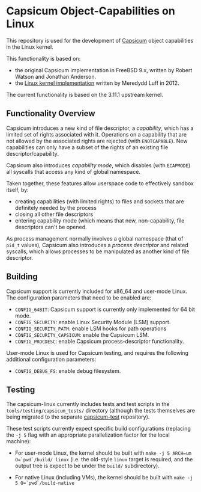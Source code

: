 Capsicum Object-Capabilities on Linux
=====================================

This repository is used for the development of
[Capsicum](http://www.cl.cam.ac.uk/research/security/capsicum/) object
capabilities in the Linux kernel.

This functionality is based on:

 - the original Capsicum implementation in FreeBSD 9.x,
   written by Robert Watson and Jonathan Anderson.
 - the
   [Linux kernel implementation](http://git.chromium.org/gitweb/?p=chromiumos/third_party/kernel-capsicum.git;a=shortlog;h=refs/heads/capsicum)
   written by Meredydd Luff in 2012.

The current functionality is based on the 3.11.1 upstream kernel.

Functionality Overview
----------------------

Capsicum introduces a new kind of file descriptor, a *capability*, which has a
limited set of rights associated with it.  Operations on a capability that are
not allowed by the associated rights are rejected (with `ENOTCAPABLE`).  New
capabilities can only have a subset of the rights of an existing file
descriptor/capability.

Capsicum also introduces *capability mode*, which disables (with `ECAPMODE`)
all syscalls that access any kind of global namespace.

Taken together, these features allow userspace code to effectively sandbox
itself, by:

 - creating capabilities (with limited rights) to files and sockets that are
   definitely needed by the process
 - closing all other file descriptors
 - entering capability mode (which means that new, non-capability, file
   descriptors can't be opened.

As process management normally involves a global namespace (that of `pid_t`
values), Capsicum also introduces a *process descriptor* and related syscalls,
which allows processes to be manipulated as another kind of file descriptor.

Building
--------

Capsicum support is currently included for x86_64 and user-mode Linux.  The
configuration parameters that need to be enabled are:

 - `CONFIG_64BIT`: Capsicum support is currently only implemented for 64 bit mode.
 - `CONFIG_SECURITY`: enable Linux Security Module (LSM) support.
 - `CONFIG_SECURITY_PATH`: enable LSM hooks for path operations
 - `CONFIG_SECURITY_CAPSICUM`: enable the Capsicum LSM.
 - `CONFIG_PROCDESC`: enable Capsicum process-descriptor functionality.

User-mode Linux is used for Capsicum testing, and requires the following
additional configuration parameters:

- `CONFIG_DEBUG_FS`: enable debug filesystem.


Testing
-------

The capsicum-linux currently includes tests and test scripts in the
`tools/testing/capsicum_tests/` directory (although the tests themselves are
being migrated to the separate
[capsicum-test](https://github.com/google/capsicum-test) repository).

These test scripts currently expect specific build configurations (replacing the
`-j 5` flag with an appropriate parallelization factor for the local machine):

 - For user-mode Linux, the kernel should be built with ``make -j 5 ARCH=um
   O=`pwd`/build/ linux`` (i.e. the old-style `linux` target is required, and the
   output tree is expect to be under the `build/` subdirectory).

 - For native Linux (including VMs), the kernel should be built with
   ``make -j 5 O=`pwd`/build-native``
